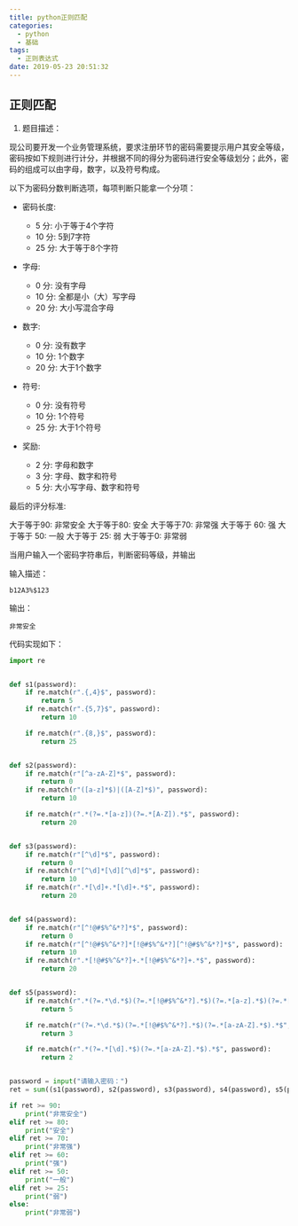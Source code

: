 ```yaml
---
title: python正则匹配
categories:
  - python
  - 基础
tags:
  - 正则表达式
date: 2019-05-23 20:51:32
---
```


## 正则匹配

1. 题目描述：

现公司要开发一个业务管理系统，要求注册环节的密码需要提示用户其安全等级，密码按如下规则进行计分，并根据不同的得分为密码进行安全等级划分；此外，密码的组成可以由字母，数字，以及符号构成。

以下为密码分数判断选项，每项判断只能拿一个分项：

- 密码长度:
  - 5 分: 小于等于4个字符
  - 10 分: 5到7字符
  - 25 分: 大于等于8个字符
- 字母:
  - 0 分: 没有字母
  - 10 分: 全都是小（大）写字母
  - 20 分: 大小写混合字母
- 数字:
  - 0 分: 没有数字
  - 10 分: 1个数字
  - 20 分: 大于1个数字

- 符号:
  - 0 分: 没有符号
  - 10 分: 1个符号
  - 25 分: 大于1个符号

- 奖励:
  - 2 分: 字母和数字
  - 3 分: 字母、数字和符号
  - 5 分: 大小写字母、数字和符号

最后的评分标准:

  大于等于90: 非常安全
  大于等于80: 安全
  大于等于70: 非常强
  大于等于 60: 强
  大于等于 50: 一般
  大于等于 25: 弱
  大于等于0:  非常弱

当用户输入一个密码字符串后，判断密码等级，并输出

输入描述：

```shell
b12A3%$123
```

输出：

```shell
非常安全
```

代码实现如下：

```python
import re


def s1(password):
    if re.match(r".{,4}$", password):
        return 5
    if re.match(r".{5,7}$", password):
        return 10

    if re.match(r".{8,}$", password):
        return 25


def s2(password):
    if re.match(r"[^a-zA-Z]*$", password):
        return 0
    if re.match(r"([a-z]*$)|([A-Z]*$)", password):
        return 10

    if re.match(r".*(?=.*[a-z])(?=.*[A-Z]).*$", password):
        return 20


def s3(password):
    if re.match(r"[^\d]*$", password):
        return 0
    if re.match(r"[^\d]*[\d][^\d]*$", password):
        return 10
    if re.match(r".*[\d]+.*[\d]+.*$", password):
        return 20


def s4(password):
    if re.match(r"[^!@#$%^&*?]*$", password):
        return 0
    if re.match(r"[^!@#$%^&*?]*[!@#$%^&*?][^!@#$%^&*?]*$", password):
        return 10
    if re.match(r".*[!@#$%^&*?]+.*[!@#$%^&*?]+.*$", password):
        return 20


def s5(password):
    if re.match(r".*(?=.*\d.*$)(?=.*[!@#$%^&*?].*$)(?=.*[a-z].*$)(?=.*[A-Z].*$).*$", password):
        return 5

    if re.match(r"(?=.*\d.*$)(?=.*[!@#$%^&*?].*$)(?=.*[a-zA-Z].*$).*$", password):
        return 3

    if re.match(r".*(?=.*[\d].*$)(?=.*[a-zA-Z].*$).*$", password):
        return 2


password = input("请输入密码：")
ret = sum((s1(password), s2(password), s3(password), s4(password), s5(password)))

if ret >= 90:
    print("非常安全")
elif ret >= 80:
    print("安全")
elif ret >= 70:
    print("非常强")
elif ret >= 60:
    print("强")
elif ret >= 50:
    print("一般")
elif ret >= 25:
    print("弱")
else:
    print("非常弱")

```